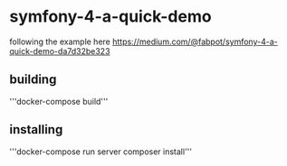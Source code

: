 # symfony-4-a-quick-demo
following the example here https://medium.com/@fabpot/symfony-4-a-quick-demo-da7d32be323

## building
'''docker-compose build'''

## installing
'''docker-compose run server composer install'''
